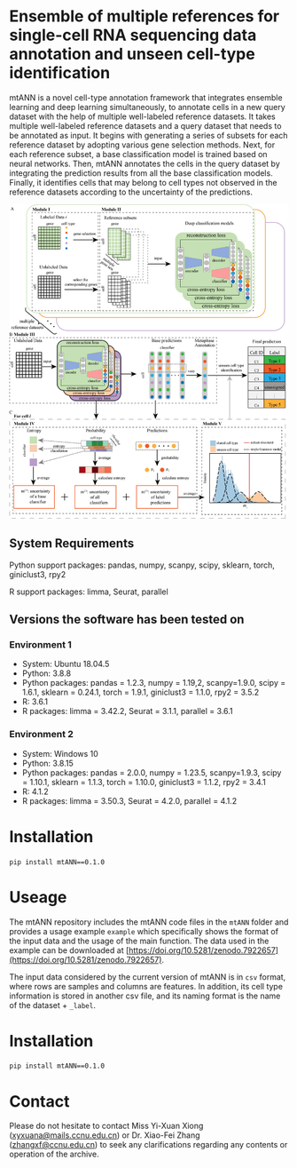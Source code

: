 # Ensemble of multiple references for single-cell RNA sequencing data annotation and unseen cell-type identification

mtANN is a novel cell-type annotation framework
that integrates ensemble learning and deep learning
simultaneously, to annotate cells in a new query dataset with the help of multiple well-labeled reference datasets. It takes multiple well-labeled reference datasets and a query dataset that needs to be annotated as input. It begins with generating a series of subsets for each reference dataset by adopting various gene selection methods. Next, for each reference subset, a base classification model is trained based on neural networks. Then, mtANN annotates the cells in the query dataset by integrating the prediction results from all the base classification models. Finally, it identifies cells that may belong to cell types not observed in the reference datasets according to the uncertainty of the predictions.

![Figure1](Figure1.png)

## System Requirements

Python support packages: pandas, numpy, scanpy, scipy, sklearn, torch, giniclust3, rpy2

R support packages: limma, Seurat, parallel

## Versions the software has been tested on

### Environment 1
- System: Ubuntu 18.04.5
- Python: 3.8.8
- Python packages: pandas = 1.2.3, numpy = 1.19,2, scanpy=1.9.0, scipy = 1.6.1, sklearn = 0.24.1, torch = 1.9.1, giniclust3 = 1.1.0, rpy2 = 3.5.2
- R: 3.6.1
- R packages: limma = 3.42.2, Seurat = 3.1.1, parallel = 3.6.1

### Environment 2
- System: Windows 10
- Python: 3.8.15
- Python packages: pandas = 2.0.0, numpy = 1.23.5, scanpy=1.9.3, scipy = 1.10.1, sklearn = 1.1.3, torch = 1.10.0, giniclust3 = 1.1.2, rpy2 = 3.4.1
- R: 4.1.2
- R packages: limma = 3.50.3, Seurat = 4.2.0, parallel = 4.1.2

# Installation

`pip install mtANN==0.1.0`

# Useage
The mtANN repository includes the mtANN code files in the `mtANN` folder and provides a usage example `example` which specifically shows the format of the input data and the usage of the main function. The data used in the example can be downloaded at [https://doi.org/10.5281/zenodo.7922657](https://doi.org/10.5281/zenodo.7922657). 

The input data considered by the current version of mtANN is in `csv` format, where rows are samples and columns are features. In addition, its cell type information is stored in another csv file, and its naming format is the name of the dataset + `_label`.

# Installation

`pip install mtANN==0.1.0`

 
# Contact

Please do not hesitate to contact Miss Yi-Xuan Xiong ([xyxuana@mails.ccnu.edu.cn](xyxuana@mails.ccnu.edu.cn)) or Dr. Xiao-Fei Zhang ([zhangxf@ccnu.edu.cn](zhangxf@ccnu.edu.cn)) to seek any clarifications regarding any contents or operation of the archive.



